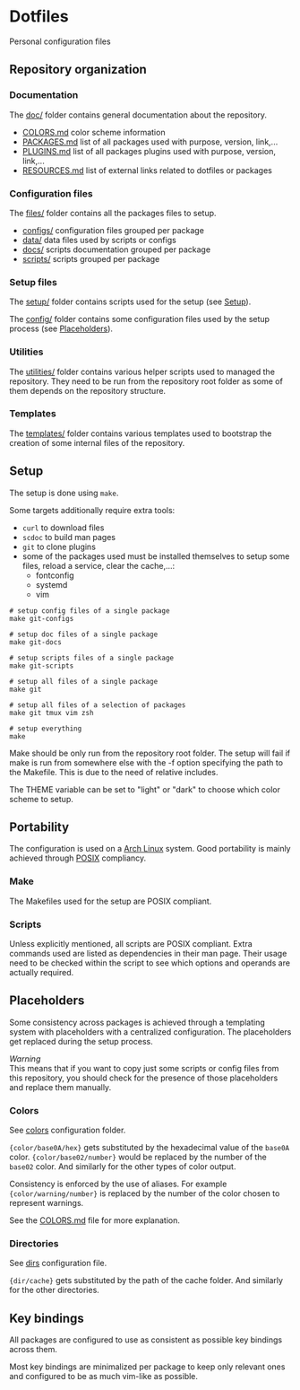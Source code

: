 # Dotfiles

Personal configuration files


## Repository organization

### Documentation

The [doc/](doc) folder contains general documentation about the repository.

- [COLORS.md](doc/COLORS.md)
  color scheme information
- [PACKAGES.md](doc/PACKAGES.md)
  list of all packages used with purpose, version, link,...
- [PLUGINS.md](doc/PLUGINS.md)
  list of all packages plugins used with purpose, version, link,...
- [RESOURCES.md](doc/RESOURCES.md)
  list of external links related to dotfiles or packages

### Configuration files

The [files/](files) folder contains all the packages files to setup.

- [configs/](files/configs/)
  configuration files grouped per package
- [data/](files/data)
  data files used by scripts or configs
- [docs/](files/docs)
  scripts documentation grouped per package
- [scripts/](files/scripts)
  scripts grouped per package


### Setup files

The [setup/](setup) folder contains scripts used for the setup
(see [Setup](#setup)).

The [config/](config) folder contains some configuration files used by the
setup process (see [Placeholders](#placeholders)).


### Utilities

The [utilities/](utilities) folder contains various helper scripts used to
managed the repository.
They need to be run from the repository root folder as some of them depends on
the repository structure.


### Templates

The [templates/](templates) folder contains various templates used to bootstrap
the creation of some internal files of the repository.


## Setup

The setup is done using `make`.

Some targets additionally require extra tools:
- `curl` to download files
- `scdoc` to build man pages
- `git` to clone plugins
- some of the packages used must be installed themselves to setup some files,
  reload a service, clear the cache,...:
  * fontconfig
  * systemd
  * vim

```shell
# setup config files of a single package
make git-configs

# setup doc files of a single package
make git-docs

# setup scripts files of a single package
make git-scripts

# setup all files of a single package
make git

# setup all files of a selection of packages
make git tmux vim zsh

# setup everything
make
```

Make should be only run from the repository root folder.
The setup will fail if make is run from somewhere else with the -f option
specifying the path to the Makefile.
This is due to the need of relative includes.

The THEME variable can be set to "light" or "dark" to choose which color scheme
to setup.


## Portability

The configuration is used on a [Arch Linux](https://www.archlinux.org/) system.
Good portability is mainly achieved through
[POSIX](https://pubs.opengroup.org/onlinepubs/9699919799/) compliancy.

### Make

The Makefiles used for the setup are POSIX compliant.

### Scripts

Unless explicitly mentioned, all scripts are POSIX compliant.
Extra commands used are listed as dependencies in their man page.
Their usage need to be checked within the script to see which options and
operands are actually required.


## Placeholders

Some consistency across packages is achieved through a templating system with 
placeholders with a centralized configuration.
The placeholders get replaced during the setup process.

*Warning*  
This means that if you want to copy just some scripts or config files from this
repository, you should check for the presence of those placeholders and replace
them manually.

### Colors

See [colors](config/colors) configuration folder.

`{color/base0A/hex}` gets substituted by the hexadecimal value of the `base0A`
color. `{color/base02/number}` would be replaced by the number of the
`base02` color.
And similarly for the other types of color output.

Consistency is enforced by the use of aliases. For example
`{color/warning/number}` is replaced by the number of the color chosen to
represent warnings.

See the [COLORS.md](doc/COLORS.md) file for more explanation.

### Directories

See [dirs](config/dirs) configuration file.

`{dir/cache}` gets substituted by the path of the cache folder.
And similarly for the other directories.


## Key bindings

All packages are configured to use as consistent as possible key bindings
across them.

Most key bindings are minimalized per package to keep only relevant ones
and configured to be as much vim-like as possible.

